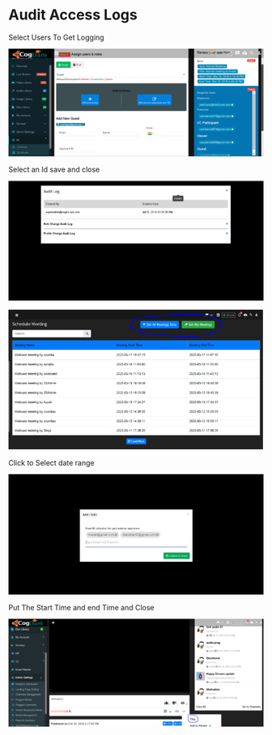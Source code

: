 # Audit Access Logs

Select Users To Get Logging

![](../.gitbook/assets/image%20%28118%29.png)

Select an Id save and close

![](../.gitbook/assets/image%20%28236%29.png)

![](../.gitbook/assets/image%20%28286%29.png)

Click to Select date range

![](../.gitbook/assets/image%20%28171%29.png)

Put The Start Time and end Time and Close

![](../.gitbook/assets/image%20%28230%29.png)

